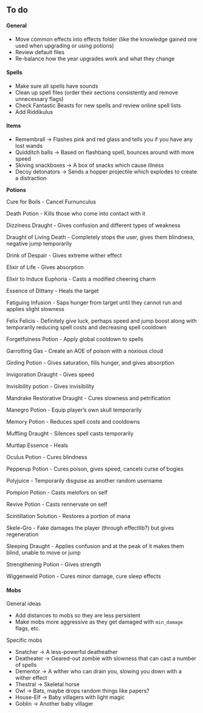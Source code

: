 ## To do

#### General

* Move common effects into effects folder (like the knowledge gained one used when upgrading or using potions)
* Review default files
* Re-balance how the year upgrades work and what they change

#### Spells

* Make sure all spells have sounds
* Clean up spell files (order their sections consistently and remove unnecessary flags)
* Check Fantastic Beasts for new spells and review online spell lists
* Add Riddikulus

#### Items

* Remembrall -> Flashes pink and red glass and tells you if you have any lost wands
* Quidditch balls -> Based on flashbang spell, bounces around with more speed
* Skiving snackboxes -> A box of snacks which cause illness
* Decoy detonators -> Sends a hopper projectile which explodes to create a distraction

**Potions**

Cure for Boils - Cancel Furnunculus

Death Potion - Kills those who come into contact with it

Dizziness Draught - Gives confusion and different types of weakness

Draught of Living Death - Completely stops the user, gives them blindness, negative jump temporarily

Drink of Despair - Gives extreme wither effect

Elixir of Life - Gives absorption

Elixir to Induce Euphoria - Casts a modified cheering charm

Essence of Dittany - Heals the target

Fatiguing Infusion - Saps hunger from target until they cannot run and applies slight slowness

Felix Felicis - Definitely give luck, perhaps speed and jump boost along with temporarily reducing spell costs and decreasing spell cooldown

Forgetfulness Potion - Apply global cooldown to spells

Garrotting Gas - Create an AOE of poison with a noxious cloud

Girding Potion - Gives saturation, fills hunger, and gives absorption

Invigoration Draught - Gives speed

Invisibility potion - Gives invisibility

Mandrake Restorative Draught - Cures slowness and petrification

Manegro Potion - Equip player’s own skull temporarily

Memory Potion - Reduces spell costs and cooldowns

Muffling Draught - Silences spell casts temporarily

Murtlap Essence - Heals

Oculus Potion - Cures blindness

Pepperup Potion - Cures poison, gives speed, cancels curse of bogies

Polyjuice - Temporarily disguise as another random username

Pompion Potion - Casts melofors on self

Revive Potion - Casts rennervate
on self

Scintillation Solution - Restores a portion of mana

Skele-Gro - Fake damages the player (through effectlib?) but gives regeneration

Sleeping Draught - Applies confusion and at the peak of it makes them blind, unable to move or jump

Strengthening Potion - Gives strength

Wiggenweld Potion - Cures minor damage, cure sleep effects

#### Mobs

General ideas

* Add distances to mobs so they are less persistent
* Make mobs more aggressive as they get damaged with `min_damage` flags, etc.

Specific mobs

* Snatcher -> A less-powerful deatheather
* Deatheater -> Geared-out zombie with slowness that can cast a number of spells
* Dementor -> A wither who can drain you, slowing you down with a wither effect
* Thestral -> Skeletal horse
* Owl -> Bats, maybe drops random things like papers?
* House-Elf -> Baby villagers with light magic
* Goblin -> Another baby villager
